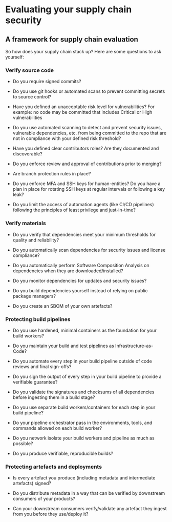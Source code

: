 # Evaluating your supply chain security

## A framework for supply chain evaluation

So how does your supply chain stack up? Here are some questions to ask
yourself:

### Verify source code

- Do you require signed commits?

- Do you use git hooks or automated scans to prevent committing secrets to source control?

- Have you defined an unacceptable risk level for vulnerabilities? For example: no code may be committed that includes Critical or High
    vulnerabilities

- Do you use automated scanning to detect and prevent security issues, vulnerable dependencies, etc. from being committed to the repo that are not in compliance with your defined risk threshold?

- Have you defined clear contributors roles? Are they documented and discoverable?

- Do you enforce review and approval of contributions prior to merging?

- Are branch protection rules in place?

- Do you enforce MFA and SSH keys for human-entities? Do you have a plan in place for rotating SSH keys at regular intervals or following a key leak?

- Do you limit the access of automation agents (like CI/CD pipelines) following the principles of least privilege and just-in-time?

### Verify materials

- Do you verify that dependencies meet your minimum thresholds for quality and reliability?

- Do you automatically scan dependencies for security issues and license compliance?

- Do you automatically perform Software Composition Analysis on dependencies when they are downloaded/installed?

- Do you monitor dependencies for updates and security issues?

- Do you build dependencies yourself instead of relying on public package managers?

- Do you create an SBOM of your own artefacts?

### Protecting build pipelines

- Do you use hardened, minimal containers as the foundation for your build workers?

- Do you maintain your build and test pipelines as Infrastructure-as-Code?

- Do you automate every step in your build pipeline outside of code reviews and final sign-offs?

- Do you sign the output of every step in your build pipeline to provide a verifiable guarantee?

- Do you validate the signatures and checksums of all dependencies before ingesting them in a build stage?

- Do you use separate build workers/containers for each step in your build pipeline?

- Do your pipeline orchestrator pass in the environments, tools, and commands allowed on each build worker?

- Do you network isolate your build workers and pipeline as much as possible?

- Do you produce verifiable, reproducible builds?

### Protecting artefacts and deployments

- Is every artefact you produce (including metadata and intermediate artefacts) signed?

- Do you distribute metadata in a way that can be verified by downstream consumers of your products?

- Can your downstream consumers verify/validate any artefact they ingest from you before they use/deploy it?
